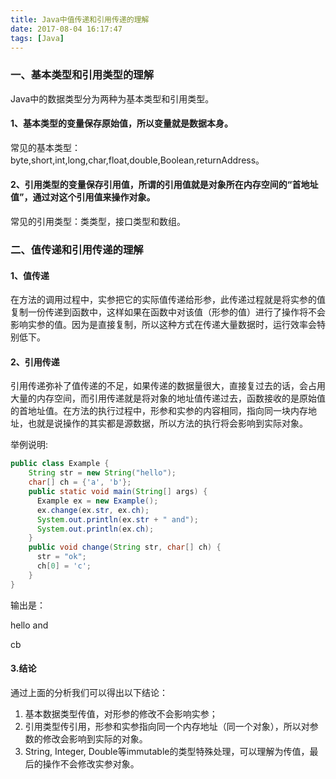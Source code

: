 ```yaml
---
title: Java中值传递和引用传递的理解
date: 2017-08-04 16:17:47
tags: [Java]
---
```


### 一、基本类型和引用类型的理解

Java中的数据类型分为两种为基本类型和引用类型。

#### 1、基本类型的变量保存原始值，所以变量就是数据本身。

常见的基本类型：byte,short,int,long,char,float,double,Boolean,returnAddress。

#### 2、引用类型的变量保存引用值，所谓的引用值就是对象所在内存空间的“首地址值”，通过对这个引用值来操作对象。

常见的引用类型：类类型，接口类型和数组。

### 二、值传递和引用传递的理解

#### 1、值传递

在方法的调用过程中，实参把它的实际值传递给形参，此传递过程就是将实参的值复制一份传递到函数中，这样如果在函数中对该值（形参的值）进行了操作将不会影响实参的值。因为是直接复制，所以这种方式在传递大量数据时，运行效率会特别低下。

#### 2、引用传递

引用传递弥补了值传递的不足，如果传递的数据量很大，直接复过去的话，会占用大量的内存空间，而引用传递就是将对象的地址值传递过去，函数接收的是原始值的首地址值。在方法的执行过程中，形参和实参的内容相同，指向同一块内存地址，也就是说操作的其实都是源数据，所以方法的执行将会影响到实际对象。

举例说明:

```java
public class Example {
    String str = new String("hello");
    char[] ch = {'a', 'b'};
    public static void main(String[] args) {
      Example ex = new Example();
      ex.change(ex.str, ex.ch);
      System.out.println(ex.str + " and");
      System.out.println(ex.ch);
    }
    public void change(String str, char[] ch) {
      str = "ok";
      ch[0] = 'c';
    }
}
```

输出是：

hello and

cb

#### 3.结论

通过上面的分析我们可以得出以下结论：

1. 基本数据类型传值，对形参的修改不会影响实参；
2. 引用类型传引用，形参和实参指向同一个内存地址（同一个对象），所以对参数的修改会影响到实际的对象。
3. String, Integer, Double等immutable的类型特殊处理，可以理解为传值，最后的操作不会修改实参对象。